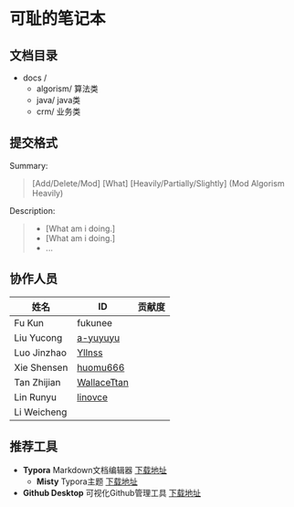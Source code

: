# 可耻的笔记本

## 文档目录

 - docs /
     - algorism/ 算法类
     - java/ java类
     - crm/ 业务类



## 提交格式

Summary:

> [Add/Delete/Mod] [What] [Heavily/Partially/Slightly] (Mod Algorism Heavily)

Description: 

> - [What am i doing.]
> - [What am i doing.]
> - ...



## 协作人员

| 姓名        | ID                                            | 贡献度 |
| ----------- | --------------------------------------------- | ------ |
| Fu Kun      | fukunee                                       |        |
| Liu Yucong  | [a-yuyuyu](https://github.com/a-yuyuyu)       |        |
| Luo Jinzhao | [Yllnss](https://github.com/Yllnss)           |        |
| Xie Shensen | [huomu666](https://github.com/huomu666)       |        |
| Tan Zhijian | [WallaceTtan](https://github.com/WallaceTtan) |        |
| Lin Runyu   | [linovce](https://github.com/linovce)         |        |
| Li Weicheng |                                               |        |



## 推荐工具

 - **Typora** Markdown文档编辑器 [下载地址](https://desktop.github.com/)
    - **Misty** Typora主题 [下载地址](https://github.com/etigerstudio/typora-misty-theme/releases)
 - **Github Desktop** 可视化Github管理工具 [下载地址](https://www.typora.io/)